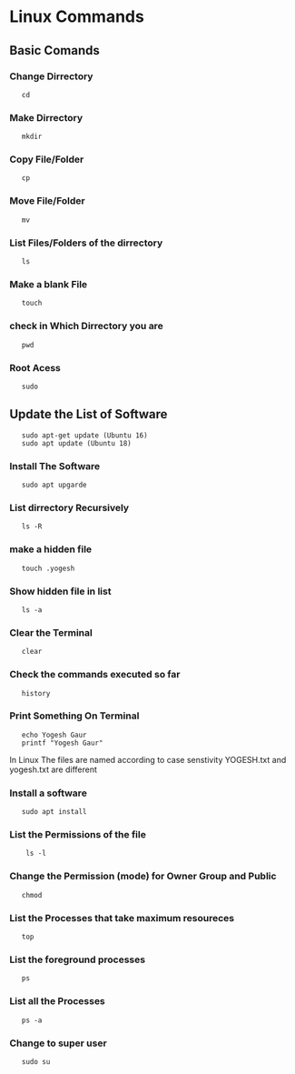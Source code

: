# Linux Commands 

## Basic Comands

### Change Dirrectory

```
   cd 
```
### Make Dirrectory

```
   mkdir
```
### Copy File/Folder

```
   cp
```
### Move File/Folder

```
   mv
```
### List Files/Folders of the dirrectory

```
   ls
```
### Make a blank File

```
   touch 
```
### check in Which Dirrectory you are

```
   pwd
```
### Root Acess

```
   sudo
```
## Update the List of Software

```
   sudo apt-get update (Ubuntu 16)
   sudo apt update (Ubuntu 18)
```
### Install The Software

```
   sudo apt upgarde
```

### List dirrectory Recursively

``` 
   ls -R
```

### make a hidden file

```
   touch .yogesh
```
### Show hidden file in list

```
   ls -a
```

### Clear the Terminal

```
   clear
```
### Check the commands executed so far

```
   history
```
### Print Something On Terminal

```
   echo Yogesh Gaur
   printf "Yogesh Gaur"
```
 In Linux The files are named according to case senstivity YOGESH.txt and yogesh.txt are different

### Install a software

```
   sudo apt install
```
### List the Permissions of the file

```
    ls -l
```

### Change the Permission (mode) for Owner Group and Public

```
   chmod
```
### List the Processes that take maximum resoureces

```
   top
```
### List the foreground processes

```
   ps
```
### List all the Processes

```
   ps -a
```
### Change to super user

```
   sudo su
```
